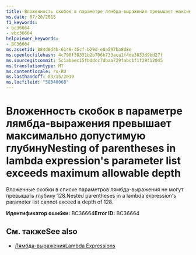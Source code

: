 ```yaml
---
title: Вложенность скобок в параметре лямбда-выражения превышает максимально допустимую глубину
ms.date: 07/20/2015
f1_keywords:
- bc36664
- vbc36664
helpviewer_keywords:
- BC36664
ms.assetid: 884d0d4b-6149-45cf-b29d-e0a597ba8d8e
ms.openlocfilehash: 4c790f38331b2b706b733aca1f4de3833d9bd27f
ms.sourcegitcommit: 5c1abeec15fbddcc7dbaa729fabc1f1f29f12045
ms.translationtype: MT
ms.contentlocale: ru-RU
ms.lasthandoff: 03/15/2019
ms.locfileid: "58040068"
---
```

# <a name="nesting-of-parentheses-in-lambda-expressions-parameter-list-exceeds-maximum-allowable-depth"></a><span data-ttu-id="bd255-102">Вложенность скобок в параметре лямбда-выражения превышает максимально допустимую глубину</span><span class="sxs-lookup"><span data-stu-id="bd255-102">Nesting of parentheses in lambda expression's parameter list exceeds maximum allowable depth</span></span>
<span data-ttu-id="bd255-103">Вложенные скобки в списке параметров лямбда-выражения не могут превышать глубину 128.</span><span class="sxs-lookup"><span data-stu-id="bd255-103">Nested parentheses in a lambda expression's parameter list cannot exceed a depth of 128.</span></span>  
  
 <span data-ttu-id="bd255-104">**Идентификатор ошибки:** BC36664</span><span class="sxs-lookup"><span data-stu-id="bd255-104">**Error ID:** BC36664</span></span>  
  
## <a name="see-also"></a><span data-ttu-id="bd255-105">См. также</span><span class="sxs-lookup"><span data-stu-id="bd255-105">See also</span></span>

- [<span data-ttu-id="bd255-106">Лямбда-выражения</span><span class="sxs-lookup"><span data-stu-id="bd255-106">Lambda Expressions</span></span>](../../visual-basic/programming-guide/language-features/procedures/lambda-expressions.md)
